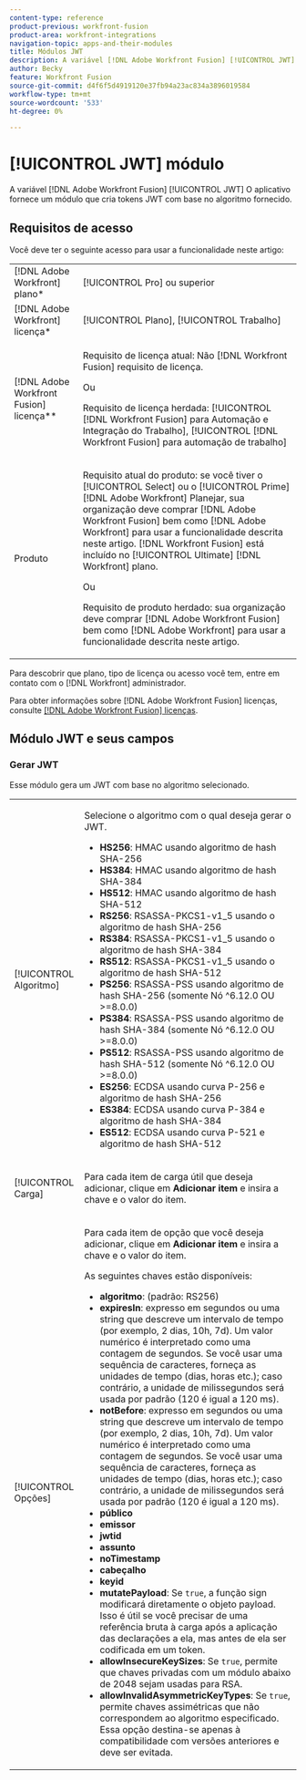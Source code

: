 ```yaml
---
content-type: reference
product-previous: workfront-fusion
product-area: workfront-integrations
navigation-topic: apps-and-their-modules
title: Módulos JWT
description: A variável [!DNL Adobe Workfront Fusion] [!UICONTROL JWT] O aplicativo fornece um módulo que cria tokens JWT com base no algoritmo fornecido.
author: Becky
feature: Workfront Fusion
source-git-commit: d4f6f5d4919120e37fb94a23ac834a3896019584
workflow-type: tm+mt
source-wordcount: '533'
ht-degree: 0%

---
```


# [!UICONTROL JWT] módulo

A variável [!DNL Adobe Workfront Fusion] [!UICONTROL JWT] O aplicativo fornece um módulo que cria tokens JWT com base no algoritmo fornecido.

## Requisitos de acesso

Você deve ter o seguinte acesso para usar a funcionalidade neste artigo:

<table style="table-layout:auto"> 
 <col> 
 <col> 
 <tbody> 
  <tr> 
   <td role="rowheader">[!DNL Adobe Workfront] plano*</td>
  <td> <p>[!UICONTROL Pro] ou superior</p> </td>
  </tr> 
  <tr data-mc-conditions=""> 
   <td role="rowheader">[!DNL Adobe Workfront] licença*</td>
   <td> <p>[!UICONTROL Plano], [!UICONTROL Trabalho]</p> </td> 
  </tr> 
  <tr> 
   <td role="rowheader">[!DNL Adobe Workfront Fusion] licença**</td> 
   <td>
   <p>Requisito de licença atual: Não [!DNL Workfront Fusion] requisito de licença.</p>
   <p>Ou</p>
   <p>Requisito de licença herdada: [!UICONTROL [!DNL Workfront Fusion] para Automação e Integração do Trabalho], [!UICONTROL [!DNL Workfront Fusion] para automação de trabalho]</p>
   </td> 
  </tr> 
  <tr> 
   <td role="rowheader">Produto</td> 
   <td>
   <p>Requisito atual do produto: se você tiver o [!UICONTROL Select] ou o [!UICONTROL Prime] [!DNL Adobe Workfront] Planejar, sua organização deve comprar [!DNL Adobe Workfront Fusion] bem como [!DNL Adobe Workfront] para usar a funcionalidade descrita neste artigo. [!DNL Workfront Fusion] está incluído no [!UICONTROL Ultimate] [!DNL Workfront] plano.</p>
   <p>Ou</p>
   <p>Requisito de produto herdado: sua organização deve comprar [!DNL Adobe Workfront Fusion] bem como [!DNL Adobe Workfront] para usar a funcionalidade descrita neste artigo.</p>
   </td> 
  </tr> 
 </tbody> 
</table>

Para descobrir que plano, tipo de licença ou acesso você tem, entre em contato com o [!DNL Workfront] administrador.

Para obter informações sobre [!DNL Adobe Workfront Fusion] licenças, consulte [[!DNL Adobe Workfront Fusion] licenças](../../workfront-fusion/get-started/license-automation-vs-integration.md).

## Módulo JWT e seus campos

### Gerar JWT

Esse módulo gera um JWT com base no algoritmo selecionado.

<table style="table-layout:auto"> 
 <col data-mc-conditions=""> 
 <col data-mc-conditions=""> 
 <tbody> 
  <tr> 
   <td role="rowheader">[!UICONTROL Algoritmo]</td> 
   <td> <p>Selecione o algoritmo com o qual deseja gerar o JWT.</p> <ul>
   <li><b>HS256</b>: HMAC usando algoritmo de hash SHA-256</li>
   <li><b>HS384</b>: HMAC usando algoritmo de hash SHA-384</li>
   <li><b>HS512</b>: HMAC usando algoritmo de hash SHA-512</li>
   <li><b>RS256</b>: RSASSA-PKCS1-v1_5 usando o algoritmo de hash SHA-256</li>
   <li><b>RS384</b>: RSASSA-PKCS1-v1_5 usando o algoritmo de hash SHA-384</li>
   <li><b>RS512</b>: RSASSA-PKCS1-v1_5 usando o algoritmo de hash SHA-512</li>
   <li><b>PS256</b>: RSASSA-PSS usando algoritmo de hash SHA-256 (somente Nó ^6.12.0 OU &gt;=8.0.0)</li>
   <li><b>PS384</b>: RSASSA-PSS usando algoritmo de hash SHA-384 (somente Nó ^6.12.0 OU &gt;=8.0.0)</li>
   <li><b>PS512</b>: RSASSA-PSS usando algoritmo de hash SHA-512 (somente Nó ^6.12.0 OU &gt;=8.0.0)</li>
   <li><b>ES256</b>: ECDSA usando curva P-256 e algoritmo de hash SHA-256</li>
   <li><b>ES384</b>: ECDSA usando curva P-384 e algoritmo de hash SHA-384</li>
   <li><b>ES512</b>: ECDSA usando curva P-521 e algoritmo de hash SHA-512</li>
   </ul></td> 
  </tr> 
  <tr> 
   <td role="rowheader">[!UICONTROL Carga] </td> 
   <td> <p>Para cada item de carga útil que deseja adicionar, clique em <b>Adicionar item</b> e insira a chave e o valor do item.</p> </td> 
  </tr> 
  <tr> 
   <td role="rowheader">[!UICONTROL Opções] </td> 
   <td> <p>Para cada item de opção que você deseja adicionar, clique em <b>Adicionar item</b> e insira a chave e o valor do item.</p> <p>As seguintes chaves estão disponíveis:
   <ul>
   <li><b>algoritmo</b>: (padrão: RS256)</li>
   <li><b>expiresIn</b>: expresso em segundos ou uma string que descreve um intervalo de tempo (por exemplo, 2 dias, 10h, 7d). Um valor numérico é interpretado como uma contagem de segundos. Se você usar uma sequência de caracteres, forneça as unidades de tempo (dias, horas etc.); caso contrário, a unidade de milissegundos será usada por padrão (120 é igual a 120 ms).</li>
   <li><b>notBefore</b>: expresso em segundos ou uma string que descreve um intervalo de tempo (por exemplo, 2 dias, 10h, 7d). Um valor numérico é interpretado como uma contagem de segundos. Se você usar uma sequência de caracteres, forneça as unidades de tempo (dias, horas etc.); caso contrário, a unidade de milissegundos será usada por padrão (120 é igual a 120 ms).
</li>
   <li><b>público</b></li>
   <li><b>emissor</b></li>
   <li><b>jwtid</b></li>
   <li><b>assunto</b></li>
   <li><b>noTimestamp</b></li>
   <li><b>cabeçalho</b></li>
   <li><b>keyid</b></li>
   <li><b>mutatePayload</b>: Se <code>true</code>, a função sign modificará diretamente o objeto payload. Isso é útil se você precisar de uma referência bruta à carga após a aplicação das declarações a ela, mas antes de ela ser codificada em um token.</li>
   <li><b>allowInsecureKeySizes</b>: Se <code>true</code>, permite que chaves privadas com um módulo abaixo de 2048 sejam usadas para RSA.</li>
   <li><b>allowInvalidAsymmetricKeyTypes</b>: Se <code>true</code>, permite chaves assimétricas que não correspondem ao algoritmo especificado. Essa opção destina-se apenas à compatibilidade com versões anteriores e deve ser evitada.</li>
   </ul>
   </td> 
  </tr> 
 </tbody> 
</table>

